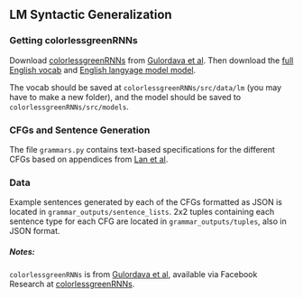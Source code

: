 ## LM Syntactic Generalization

### Getting colorlessgreenRNNs

Download [colorlessgreenRNNs](https://github.com/facebookresearch/colorlessgreenRNNs/) from [Gulordava et al](https://aclanthology.org/N18-1108/). Then download the [full English vocab](https://dl.fbaipublicfiles.com/colorless-green-rnns/training-data/English/vocab.txt) and [English langyage model model](https://dl.fbaipublicfiles.com/colorless-green-rnns/best-models/English/hidden650_batch128_dropout0.2_lr20.0.pt).

The vocab should be saved at `colorlessgreenRNNs/src/data/lm` (you may have to make a new folder), and the model should be saved to `colorlessgreenRNNs/src/models`.

### CFGs and Sentence Generation

The file `grammars.py` contains text-based specifications for the different CFGs based on appendices from [Lan et al](https://lingbuzz.net/lingbuzz/006829).

### Data

Example sentences generated by each of the CFGs formatted as JSON is located in `grammar_outputs/sentence_lists`. 2x2 tuples containing each sentence type for each CFG are located in `grammar_outputs/tuples`, also in JSON format.

##### Notes:

`colorlessgreenRNNs` is from [Gulordava et al](https://aclanthology.org/N18-1108/), available via Facebook Research at [colorlessgreenRNNs](https://github.com/facebookresearch/colorlessgreenRNNs/).
